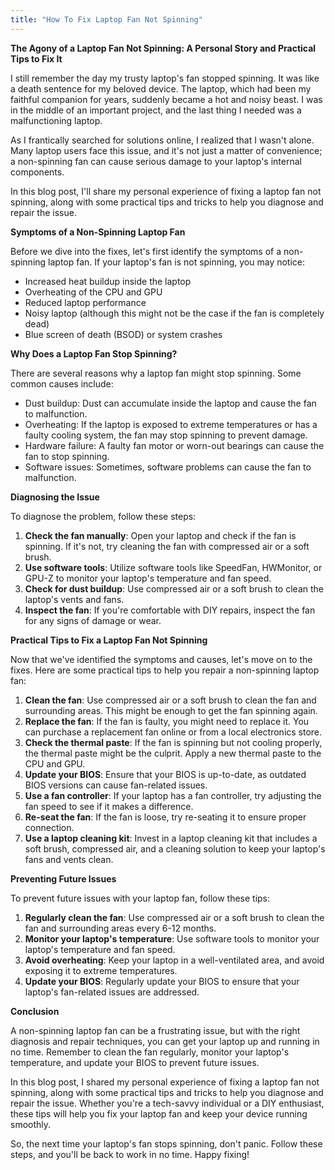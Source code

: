 ```yaml
---
title: "How To Fix Laptop Fan Not Spinning"
---
```


**The Agony of a Laptop Fan Not Spinning: A Personal Story and Practical Tips to Fix It**

I still remember the day my trusty laptop's fan stopped spinning. It was like a death sentence for my beloved device. The laptop, which had been my faithful companion for years, suddenly became a hot and noisy beast. I was in the middle of an important project, and the last thing I needed was a malfunctioning laptop.

As I frantically searched for solutions online, I realized that I wasn't alone. Many laptop users face this issue, and it's not just a matter of convenience; a non-spinning fan can cause serious damage to your laptop's internal components.

In this blog post, I'll share my personal experience of fixing a laptop fan not spinning, along with some practical tips and tricks to help you diagnose and repair the issue.

**Symptoms of a Non-Spinning Laptop Fan**

Before we dive into the fixes, let's first identify the symptoms of a non-spinning laptop fan. If your laptop's fan is not spinning, you may notice:

* Increased heat buildup inside the laptop
* Overheating of the CPU and GPU
* Reduced laptop performance
* Noisy laptop (although this might not be the case if the fan is completely dead)
* Blue screen of death (BSOD) or system crashes

**Why Does a Laptop Fan Stop Spinning?**

There are several reasons why a laptop fan might stop spinning. Some common causes include:

* Dust buildup: Dust can accumulate inside the laptop and cause the fan to malfunction.
* Overheating: If the laptop is exposed to extreme temperatures or has a faulty cooling system, the fan may stop spinning to prevent damage.
* Hardware failure: A faulty fan motor or worn-out bearings can cause the fan to stop spinning.
* Software issues: Sometimes, software problems can cause the fan to malfunction.

**Diagnosing the Issue**

To diagnose the problem, follow these steps:

1. **Check the fan manually**: Open your laptop and check if the fan is spinning. If it's not, try cleaning the fan with compressed air or a soft brush.
2. **Use software tools**: Utilize software tools like SpeedFan, HWMonitor, or GPU-Z to monitor your laptop's temperature and fan speed.
3. **Check for dust buildup**: Use compressed air or a soft brush to clean the laptop's vents and fans.
4. **Inspect the fan**: If you're comfortable with DIY repairs, inspect the fan for any signs of damage or wear.

**Practical Tips to Fix a Laptop Fan Not Spinning**

Now that we've identified the symptoms and causes, let's move on to the fixes. Here are some practical tips to help you repair a non-spinning laptop fan:

1. **Clean the fan**: Use compressed air or a soft brush to clean the fan and surrounding areas. This might be enough to get the fan spinning again.
2. **Replace the fan**: If the fan is faulty, you might need to replace it. You can purchase a replacement fan online or from a local electronics store.
3. **Check the thermal paste**: If the fan is spinning but not cooling properly, the thermal paste might be the culprit. Apply a new thermal paste to the CPU and GPU.
4. **Update your BIOS**: Ensure that your BIOS is up-to-date, as outdated BIOS versions can cause fan-related issues.
5. **Use a fan controller**: If your laptop has a fan controller, try adjusting the fan speed to see if it makes a difference.
6. **Re-seat the fan**: If the fan is loose, try re-seating it to ensure proper connection.
7. **Use a laptop cleaning kit**: Invest in a laptop cleaning kit that includes a soft brush, compressed air, and a cleaning solution to keep your laptop's fans and vents clean.

**Preventing Future Issues**

To prevent future issues with your laptop fan, follow these tips:

1. **Regularly clean the fan**: Use compressed air or a soft brush to clean the fan and surrounding areas every 6-12 months.
2. **Monitor your laptop's temperature**: Use software tools to monitor your laptop's temperature and fan speed.
3. **Avoid overheating**: Keep your laptop in a well-ventilated area, and avoid exposing it to extreme temperatures.
4. **Update your BIOS**: Regularly update your BIOS to ensure that your laptop's fan-related issues are addressed.

**Conclusion**

A non-spinning laptop fan can be a frustrating issue, but with the right diagnosis and repair techniques, you can get your laptop up and running in no time. Remember to clean the fan regularly, monitor your laptop's temperature, and update your BIOS to prevent future issues.

In this blog post, I shared my personal experience of fixing a laptop fan not spinning, along with some practical tips and tricks to help you diagnose and repair the issue. Whether you're a tech-savvy individual or a DIY enthusiast, these tips will help you fix your laptop fan and keep your device running smoothly.

So, the next time your laptop's fan stops spinning, don't panic. Follow these steps, and you'll be back to work in no time. Happy fixing!
